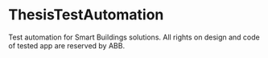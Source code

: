 # ThesisTestAutomation

Test automation for Smart Buildings solutions.
All rights on design and code of tested app are reserved by ABB.